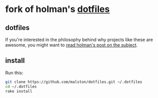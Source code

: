 # fork of holman's [dotfiles](https://github.com/holman/dotfiles)

## dotfiles

If you're interested in the philosophy behind why projects like these are
awesome, you might want to [read holman's post on the
subject](http://zachholman.com/2010/08/dotfiles-are-meant-to-be-forked/).

## install

Run this:

```sh
git clone https://github.com/malston/dotfiles.git ~/.dotfiles
cd ~/.dotfiles
rake install
```

